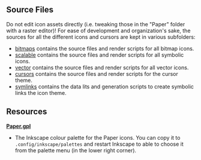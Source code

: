 ## Source Files

Do not edit icon assets directly (i.e. tweaking those in the "Paper" folder with a raster editor)! For ease of development and organization's sake, the sources for all the different icons and cursors are kept in various subfolders: 

 - [bitmaps](./bitmaps) contains the source files and render scripts for all bitmap icons.
 - [scalable](./scalable) contains the source files and render scripts for all symbolic icons.
 - [vector](./vector) contains the source files and render scripts for all vector icons.
 - [cursors](./cursors) contains the source files and render scripts for the cursor theme.
 - [symlinks](./symlinks) contains the data lits and generation scripts to create symbolic links the icon theme.

## Resources

**[Paper.gpl](./Paper.gpl)**
- The Inkscape colour palette for the Paper icons. You can copy it to `.config/inkscape/palettes` and restart Inkscape to able to choose it from the palette menu (in the lower right corner).